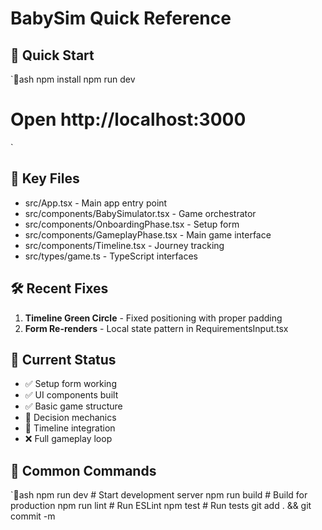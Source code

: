 # BabySim Quick Reference

## 🚀 Quick Start
`ash
npm install
npm run dev
# Open http://localhost:3000
`

## 📁 Key Files
- src/App.tsx - Main app entry point
- src/components/BabySimulator.tsx - Game orchestrator
- src/components/OnboardingPhase.tsx - Setup form
- src/components/GameplayPhase.tsx - Main game interface
- src/components/Timeline.tsx - Journey tracking
- src/types/game.ts - TypeScript interfaces

## 🛠️ Recent Fixes
1. **Timeline Green Circle** - Fixed positioning with proper padding
2. **Form Re-renders** - Local state pattern in RequirementsInput.tsx

## 🎯 Current Status
- ✅ Setup form working
- ✅ UI components built
- ✅ Basic game structure
- 🚧 Decision mechanics
- 🚧 Timeline integration
- ❌ Full gameplay loop

## 🔧 Common Commands
`ash
npm run dev          # Start development server
npm run build        # Build for production
npm run lint         # Run ESLint
npm test            # Run tests
git add . && git commit -m 
